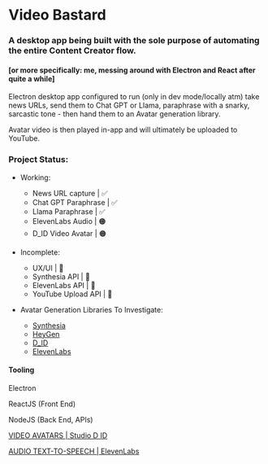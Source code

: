 # Video Bastard

### A desktop app being built with the sole purpose of automating the entire Content Creator flow.

#### [or more specifically: me, messing around with Electron and React after quite a while]

Electron desktop app configured to run (only in dev mode/locally atm) take news URLs, send them to Chat GPT or Llama, paraphrase with a snarky, sarcastic tone - then hand them to an Avatar generation library.

Avatar video is then played in-app and will ultimately be uploaded to YouTube.

### Project Status:

- Working:
    - News URL capture | ✅
    - Chat GPT Paraphrase | ✅ 
    - Llama Paraphrase | ✅
    - ElevenLabs Audio | 🟠
    - D_ID Video Avatar | 🟠

- Incomplete:
    - UX/UI | 🔴
    - Synthesia API | 🔴
    - ElevenLabs API | 🔴
    - YouTube Upload API | 🔴

- Avatar Generation Libraries To Investigate:
    - [Synthesia](https://www.synthesia.io/)
    - [HeyGen](https://www.youtube.com/watch?v=xHZ3kfzP6YY)
    - [D_ID](https://studio.d-id.com/)
    - [ElevenLabs](https://elevenlabs.io/)

#### Tooling

Electron

ReactJS (Front End)

NodeJS (Back End, APIs)

[VIDEO AVATARS | Studio D ID](https://studio.d-id.com)

[AUDIO TEXT-TO-SPEECH | ElevenLabs](https://elevenlabs.io/)

